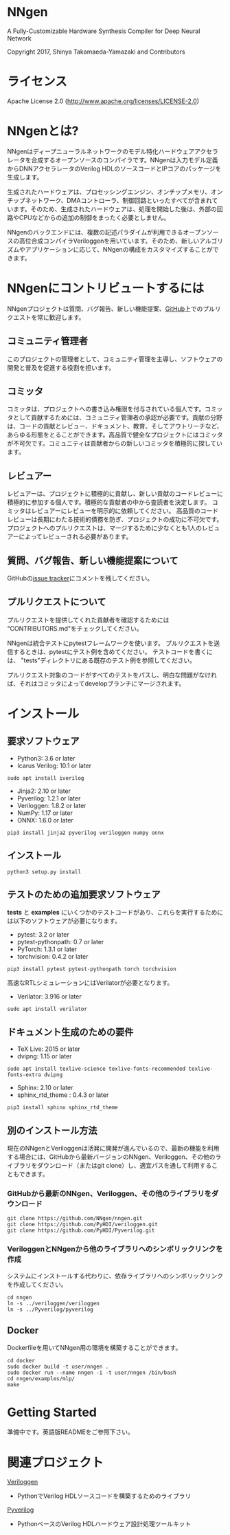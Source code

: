 NNgen
==============================

A Fully-Customizable Hardware Synthesis Compiler for Deep Neural Network

Copyright 2017, Shinya Takamaeda-Yamazaki and Contributors


ライセンス
==============================

Apache License 2.0 (http://www.apache.org/licenses/LICENSE-2.0)


NNgenとは?
==============================

NNgenはディープニューラルネットワークのモデル特化ハードウェアアクセラレータを合成するオープンソースのコンパイラです。NNgenは入力モデル定義からDNNアクセラレータのVerilog HDLのソースコードとIPコアのパッケージを生成します。

生成されたハードウェアは、プロセッシングエンジン、オンチップメモリ、オンチップネットワーク、DMAコントローラ、制御回路といったすべてが含まれています。そのため、生成されたハードウェアは、処理を開始した後は、外部の回路やCPUなどからの追加の制御をまったく必要としません。

NNgenのバックエンドには、複数の記述パラダイムが利用できるオープンソースの高位合成コンパイラVeriloggenを用いています。そのため、新しいアルゴリズムやアプリケーションに応じて、NNgenの構成をカスタマイズすることができます。


NNgenにコントリビュートするには
==============================

NNgenプロジェクトは質問、バグ報告、新しい機能提案、[GitHub](https://github.com/NNgen/nngen)上でのプルリクエストを常に歓迎します。

コミュニティ管理者
--------------------

このプロジェクトの管理者として、コミュニティ管理を主導し、ソフトウェアの開発と普及を促進する役割を担います。

コミッタ
--------------------

コミッタは、プロジェクトへの書き込み権限を付与されている個人です。コミッタとして貢献するためには、コミュニティ管理者の承認が必要です。貢献の分野は、コードの貢献とレビュー、ドキュメント、教育、そしてアウトリーチなど、あらゆる形態をとることができます。高品質で健全なプロジェクトにはコミッタが不可欠です。コミュニティは貢献者からの新しいコミッタを積極的に探しています。

レビュアー
--------------------

レビュアーは、プロジェクトに積極的に貢献し、新しい貢献のコードレビューに積極的に参加する個人です。積極的な貢献者の中から査読者を決定します。 コミッタはレビュアーにレビューを明示的に依頼してください。 高品質のコードレビューは長期にわたる技術的債務を防ぎ、プロジェクトの成功に不可欠です。 プロジェクトへのプルリクエストは、マージするために少なくとも1人のレビュアーによってレビューされる必要があります。

質問、バグ報告、新しい機能提案について
--------------------

GitHubの[issue tracker](https://github.com/NNgen/nngen/issues)にコメントを残してください。

プルリクエストについて
--------------------

プルリクエストを提供してくれた貢献者を確認するためには "CONTRIBUTORS.md"をチェックしてください。

NNgenは統合テストにpytestフレームワークを使います。 プルリクエストを送信するときは、pytestにテスト例を含めてください。 テストコードを書くには、 "tests"ディレクトリにある既存のテスト例を参照してください。

プルリクエスト対象のコードがすべてのテストをパスし、明白な問題がなければ、それはコミッタによってdevelopブランチにマージされます。


インストール
==============================

要求ソフトウェア
--------------------

- Python3: 3.6 or later
- Icarus Verilog: 10.1 or later

```
sudo apt install iverilog
```

- Jinja2: 2.10 or later
- Pyverilog: 1.2.1 or later
- Veriloggen: 1.8.2 or later
- NumPy: 1.17 or later
- ONNX: 1.6.0 or later

```
pip3 install jinja2 pyverilog veriloggen numpy onnx
```

インストール
--------------------

```
python3 setup.py install
```

テストのための追加要求ソフトウェア
--------------------

**tests** と **examples** にいくつかのテストコードがあり、これらを実行するためには以下のソフトウェアが必要になります。

- pytest: 3.2 or later
- pytest-pythonpath: 0.7 or later
- PyTorch: 1.3.1 or later
- torchvision: 0.4.2 or later

```
pip3 install pytest pytest-pythonpath torch torchvision
```

高速なRTLシミュレーションにはVerilatorが必要となります。

- Verilator: 3.916 or later

```
sudo apt install verilator
```

ドキュメント生成のための要件
--------------------

- TeX Live: 2015 or later
- dvipng: 1.15 or later

```
sudo apt install texlive-science texlive-fonts-recommended texlive-fonts-extra dvipng
```

- Sphinx: 2.10 or later
- sphinx_rtd_theme : 0.4.3 or later

```
pip3 install sphinx sphinx_rtd_theme
```

別のインストール方法
--------------------

現在のNNgenとVeriloggenは活発に開発が進んでいるので、最新の機能を利用する場合には、GitHubから最新バージョンのNNgen、Veriloggen、その他のライブラリをダウンロード（またはgit clone）し、適宜パスを通して利用することもできます。

### GitHubから最新のNNgen、Veriloggen、その他のライブラリをダウンロード

```
git clone https://github.com/NNgen/nngen.git
git clone https://github.com/PyHDI/veriloggen.git
git clone https://github.com/PyHDI/Pyverilog.git
```

### VeriloggenとNNgenから他のライブラリへのシンボリックリンクを作成

システムにインストールする代わりに、依存ライブラリへのシンボリックリンクを作成してください。

```
cd nngen
ln -s ../veriloggen/veriloggen
ln -s ../Pyverilog/pyverilog
```

Docker
--------------------

Dockerfileを用いてNNgen用の環境を構築することができます。

```
cd docker
sudo docker build -t user/nngen .
sudo docker run --name nngen -i -t user/nngen /bin/bash
cd nngen/examples/mlp/
make
```


Getting Started
==============================

準備中です。英語版READMEをご参照下さい。


関連プロジェクト
==============================

[Veriloggen](https://github.com/PyHDI/veriloggen)
- PythonでVerilog HDLソースコードを構築するためのライブラリ

[Pyverilog](https://github.com/PyHDI/Pyverilog)
- PythonベースのVerilog HDLハードウェア設計処理ツールキット
